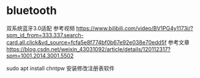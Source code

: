 # bluetooth
双系统蓝牙3.0适配
参考视频 https://www.bilibili.com/video/BV1PG4y1173i/?spm_id_from=333.337.search-card.all.click&vd_source=fcfa5e8f774bf0b67e92e038e70edd5f
参考文章 https://blog.csdn.net/weixin_43031092/article/details/120112317?spm=1001.2014.3001.5502

sudo apt install chntpw 安装修改注册表软件
